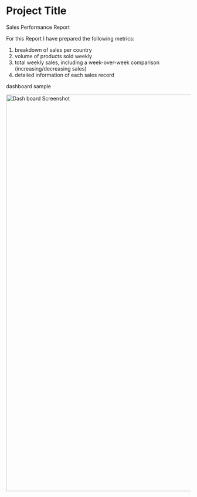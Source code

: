 # Project Title

Sales Performance Report

For this Report I have prepared the following metrics:

1. breakdown of sales per country   
2. volume of products sold weekly  
3. total weekly sales, including a week-over-week comparison (increasing/decreasing sales)  
4. detailed information of each sales record

dashboard sample

<img width="1079" alt="Dash board Screenshot" src="https://github.com/surendrakappa/Power-BI-Assessment-new/assets/168163611/41e24f43-ff17-4c8f-8518-3a6385619f56">
